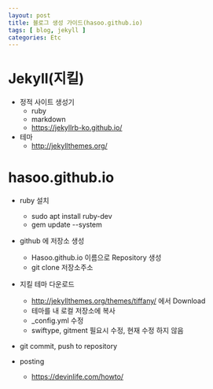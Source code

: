 ```yaml
---
layout: post
title: 블로그 생성 가이드(hasoo.github.io)
tags: [ blog, jekyll ]
categories: Etc
---
```


# Jekyll(지킬)
* 정적 사이트 생성기
	* ruby
	* markdown
	* <https://jekyllrb-ko.github.io/>
* 테마
	* <http://jekyllthemes.org/>

# hasoo.github.io
* ruby 설치
	* sudo apt install ruby-dev
	* gem update \-\-system
  
* github 에 저장소 생성
	* Hasoo.github.io 이름으로 Repository 생성
	* git clone 저장소주소
  
* 지킬 테마 다운로드
	* <http://jekyllthemes.org/themes/tiffany/> 에서 Download
	* 테마를 내 로컬 저장소에 복사
	* \_config.yml 수정
	* swiftype, gitment 필요시 수정, 현재 수정 하지 않음
* git commit, push to repository
  
* posting
	* <https://devinlife.com/howto/>
